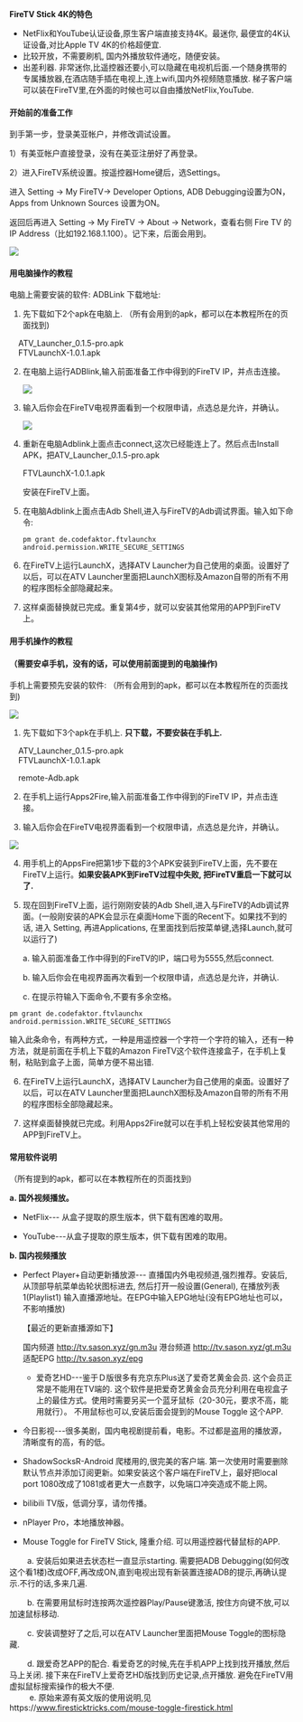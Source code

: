 **FireTV Stick 4K的特色**

- NetFlix和YouTube认证设备,原生客户端直接支持4K。最迷你, 最便宜的4K认证设备,对比Apple TV 4K的价格超便宜.  
- 比较开放，不需要刷机, 国内外播放软件通吃，随便安装。  
- 出差利器. 非常迷你,比遥控器还要小,可以隐藏在电视机后面.一个随身携带的专属播放器,在酒店随手插在电视上,连上wifi,国内外视频随意播放. 梯子客户端可以装在FireTV里,在外面的时候也可以自由播放NetFlix,YouTube.  

#### 开始前的准备工作

到手第一步，登录美亚帐户，并修改调试设置。

1）有美亚帐户直接登录，没有在美亚注册好了再登录。

2）进入FireTV系统设置。按遥控器Home键后，选Settings。

进入 Setting -> My FireTV-> Developer Options, ADB Debugging设置为ON，Apps from Unknown Sources 设置为ON。

返回后再进入 Setting -> My FireTV -> About -> Network，查看右侧 Fire TV 的IP Address（比如192.168.1.100）。记下来，后面会用到。

![](https://github.com/openwrt166/firetv/blob/master/images/1.png)

#### 用电脑操作的教程

电脑上需要安装的软件: ADBLink 下载地址: [](http://www.jocala.com/)

1. 先下载如下2个apk在电脑上. （所有会用到的apk，都可以在本教程所在的页面找到)

    ATV_Launcher_0.1.5-pro.apk   
    FTVLaunchX-1.0.1.apk

2. 在电脑上运行ADBlink,输入前面准备工作中得到的FireTV IP，并点击连接。
   
   ![](https://github.com/openwrt166/firetv/blob/master/images/2.png)

3. 输入后你会在FireTV电视界面看到一个权限申请，点选总是允许，并确认。
   
   ![](https://github.com/openwrt166/firetv/blob/master/images/3.png)

4. 重新在电脑Adblink上面点击connect,这次已经能连上了。然后点击Install APK，把ATV_Launcher_0.1.5-pro.apk
   
    FTVLaunchX-1.0.1.apk
   
   安装在FireTV上面。

5. 在电脑Adblink上面点击Adb Shell,进入与FireTV的Adb调试界面。输入如下命令:
   
   ```
   pm grant de.codefaktor.ftvlaunchx android.permission.WRITE_SECURE_SETTINGS
   ```

6. 在FireTV上运行LaunchX，选择ATV Launcher为自己使用的桌面。设置好了以后，可以在ATV Launcher里面把LaunchX图标及Amazon自带的所有不用的程序图标全部隐藏起来。

7. 这样桌面替换就已完成。重复第4步，就可以安装其他常用的APP到FireTV上。

#### 用手机操作的教程

#### （需要安卓手机，没有的话，可以使用前面提到的电脑操作)

手机上需要预先安装的软件: （所有会用到的apk，都可以在本教程所在的页面找到)

![](https://github.com/openwrt166/firetv/blob/master/images/4.png)

1. 先下载如下3个apk在手机上. **只下载，不要安装在手机上.**

    ATV_Launcher_0.1.5-pro.apk  
    FTVLaunchX-1.0.1.apk

    remote-Adb.apk

2. 在手机上运行Apps2Fire,输入前面准备工作中得到的FireTV IP，并点击连接。

3. 输入后你会在FireTV电视界面看到一个权限申请，点选总是允许，并确认。

![](https://github.com/openwrt166/firetv/blob/master/images/3.png)

4. 用手机上的AppsFire把第1步下载的3个APK安装到FireTV上面，先不要在FireTV上运行。**如果安装APK到FireTV过程中失败, 把FireTV重启一下就可以了.**

5. 现在回到FireTV上面，运行刚刚安装的Adb Shell,进入与FireTV的Adb调试界面。(一般刚安装的APK会显示在桌面Home下面的Recent下。如果找不到的话, 进入 Setting, 再进Applications, 在里面找到后按菜单键,选择Launch,就可以运行了)
   
   a. 输入前面准备工作中得到的FireTV的IP，端口号为5555,然后connect.
   
   b. 输入后你会在电视界面再次看到一个权限申请，点选总是允许，并确认.
   
   c. 在提示符输入下面命令,不要有多余空格。

```
pm grant de.codefaktor.ftvlaunchx android.permission.WRITE_SECURE_SETTINGS
```

输入此条命令，有两种方式，一种是用遥控器一个字符一个字符的输入，还有一种方法，就是前面在手机上下载的Amazon FireTV这个软件连接盒子，在手机上复制，粘贴到盒子上面，简单方便不易出错.

6. 在FireTV上运行LaunchX，选择ATV Launcher为自己使用的桌面。设置好了以后，可以在ATV Launcher里面把LaunchX图标及Amazon自带的所有不用的程序图标全部隐藏起来。

7. 这样桌面替换就已完成。利用Apps2Fire就可以在手机上轻松安装其他常用的APP到FireTV上。

#### 常用软件说明

   （所有提到的apk，都可以在本教程所在的页面找到)

   **a. 国外视频播放。**  

- NetFlix--- 从盒子提取的原生版本，供下载有困难的取用。  

- YouTube---从盒子提取的原生版本，供下载有困难的取用。  

**b. 国内视频播放**  

- Perfect Player+自动更新播放源--- 直播国内外电视频道,强烈推荐。安装后,从顶部导航菜单齿轮状图标进去, 然后打开一般设置(General), 在播放列表1(Playlist1) 输入直播源地址。在EPG中输入EPG地址(没有EPG地址也可以，不影响播放)
  
  【最近的更新直播源如下】
  
  国内频道 http://tv.sason.xyz/gn.m3u
  港台频道 http://tv.sason.xyz/gt.m3u
  适配EPG http://tv.sason.xyz/epg
  
  
  - 爱奇艺HD---鉴于Ｄ版很多有充京东Plus送了爱奇艺黄金会员. 这个会员正常是不能用在TV端的. 这个软件是把爱奇艺黄金会员充分利用在电视盒子上的最佳方式。使用时需要另买一个蓝牙鼠标（20-30元，要求不高，能用就行）。 不用鼠标也可以,安装后面会提到的Mouse Toggle 这个APP.

- 今日影视---很多美剧，国内电视剧提前看，电影。不过都是盗用的播放源，清晰度有的高，有的低。

- ShadowSocksR-Android 爬楼用的,很完美的客户端. 第一次使用时需要删除默认节点并添加订阅更新。如果安装这个客户端在FireTV上，最好把local port 1080改成了1081或者更大一点数字，以免端口冲突造成不能上网。

- bilibili TV版，低调分享，请勿传播。

- nPlayer Pro，本地播放神器。

- Mouse Toggle for FireTV Stick, 隆重介绍. 可以用遥控器代替鼠标的APP. 

        a. 安装后如果进去状态栏一直显示starting. 需要把ADB Debugging(如何改这个看1楼)改成OFF,再改成ON,直到电视出现有新装置连接ADB的提示,再确认提示.不行的话,多来几遍.

        b. 在需要用鼠标时连按两次遥控器Play/Pause键激活, 按住方向键不放,可以加速鼠标移动.

        c. 安装调整好了之后,可以在ATV Launcher里面把Mouse Toggle的图标隐藏.

        d. 跟爱奇艺APP的配合. 看爱奇艺的时候,先在手机APP上找到找开播放,然后马上关闭. 接下来在FireTV上爱奇艺HD版找到历史记录,点开播放. 避免在FireTV用虚拟鼠标搜索操作的极大不便.   
        
       e. 原始来源有英文版的使用说明,见https://www.firesticktricks.com/mouse-toggle-firestick.html
